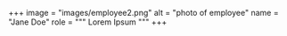 +++
image = "images/employee2.png"
alt = "photo of employee"
name = "Jane Doe"
role = """
Lorem Ipsum
"""
+++